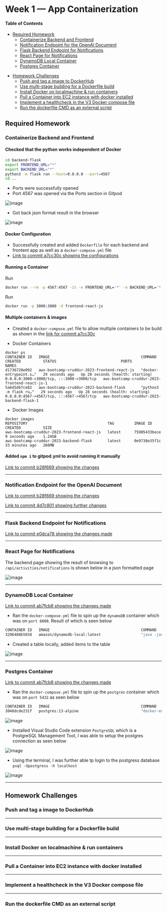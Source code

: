 # Week 1 — App Containerization

#### Table of Contents

+ [Required Homework](#required-homework)
  - [Containerize Backend and Frontend](#containerize-backend-and-frontend)
  - [Notification Endpoint for the OpenAI Document](#notification-endpoint-for-the-openai-document)
  - [Flask Backend Endpoint for Notifications](#flask-backend-endpoint-for-notifications)
  - [React Page for Notifications](#react-page-for-notifications)
  - [DynamoDB Local Container](#dynamodb-local-container)
  - [Postgres Container](#postgres-container)
      
* [Homework Challenges](#homework-challenges)
  - [Push and tag a image to DockerHub](#push-and-tag-a-image-to-dockerhub)
  - [Use multi-stage building for a Dockerfile build](#use-multi-stage-building-for-a-dockerfile-build)
  - [Install Docker on localmachine & run containers](#install-docker-on-localmachine--run-containers)
  - [Pull a Container into EC2 instance with docker installed](#pull-a-container-into-ec2-instance-with-docker-installed)
  - [Implement a healthcheck in the V3 Docker compose file](#implement-a-healthcheck-in-the-v3-docker-compose-file)
  - [Run the dockerfile CMD as an external script]()


## Required Homework

### Containerize Backend and Frontend

#### Checked that the python works independent of Docker

```sh
cd backend-flask
export FRONTEND_URL="*"
export BACKEND_URL="*"
python3 -m flask run --host=0.0.0.0 --port=4567
cd ..
```
- Ports were successfully opened
- Port 4567 was opened via the Ports section in Gitpod

![image](https://user-images.githubusercontent.com/37842433/221377301-dfd32abb-815f-48ba-9e83-883954d28ed4.png)

- Got back json format result in the browser

![image](https://user-images.githubusercontent.com/37842433/221377331-5ecb2ba1-6ef9-47e9-b1b6-fe9302f152f3.png)



#### Docker Configuration

- Successfully created and added `Dockerfile` for each backend and frontent app as well as a `docker-compose.yml` file
- [Link to commit a7cc30c showing the configurations](https://github.com/morpheus04/aws-bootcamp-cruddur-2023/commit/a7cc30c9d6ba894936bb74693756dba37864258d?diff=split)


#### Running a Container

Run 
```sh
docker run --rm -p 4567:4567 -it -e FRONTEND_URL='*' -e BACKEND_URL='*' backend-flask
```

Run 
```sh
docker run -p 3000:3000 -d frontend-react-js
```

#### Multiple containers & images

- Created a `docker-compose.yml` file to allow multiple containers to be build as shown in the [link for commit a7cc30c](https://github.com/morpheus04/aws-bootcamp-cruddur-2023/commit/a7cc30c9d6ba894936bb74693756dba37864258d?diff=split)

- Docker Containers
```
docker ps
CONTAINER ID   IMAGE                                         COMMAND                  CREATED          STATUS                             PORTS                                       NAMES
d1736720e092   aws-bootcamp-cruddur-2023-frontend-react-js   "docker-entrypoint.s…"   29 seconds ago   Up 28 seconds (health: starting)   0.0.0.0:3000->3000/tcp, :::3000->3000/tcp   aws-bootcamp-cruddur-2023-frontend-react-js-1
5a645db7ce82   aws-bootcamp-cruddur-2023-backend-flask       "python3 -m flask ru…"   29 seconds ago   Up 28 seconds (health: starting)   0.0.0.0:4567->4567/tcp, :::4567->4567/tcp   aws-bootcamp-cruddur-2023-backend-flask-1
```

- Docker Images
```
docker images
REPOSITORY                                    TAG         IMAGE ID       CREATED          SIZE
aws-bootcamp-cruddur-2023-frontend-react-js   latest      75905433bece   9 seconds ago    1.24GB
aws-bootcamp-cruddur-2023-backend-flask       latest      0e9738e35f1c   33 minutes ago   266MB
```

#### Added `npm i` to gitpod.yml to avoid running it manually
[Link to commit b28f669 showing the changes](https://github.com/morpheus04/aws-bootcamp-cruddur-2023/commit/b28f6692175d3dbbb6bd8f058cee1310ff27b9c4?diff=split)

---

### Notification Endpoint for the OpenAI Document
[Link to commit b28f669 showing the changes](https://github.com/morpheus04/aws-bootcamp-cruddur-2023/commit/b28f6692175d3dbbb6bd8f058cee1310ff27b9c4?diff=split2)


[Link to commit 4d7c801 showing further changes](https://github.com/morpheus04/aws-bootcamp-cruddur-2023/commit/4d7c8016b869331f7243b1642a59f577e8177551?diff=split)

---

### Flask Backend Endpoint for Notifications
[Link to commit e0dca78 showing the changes made](https://github.com/morpheus04/aws-bootcamp-cruddur-2023/commit/e0dca78d60a2b78f538c7a1958251c8e51de7369?diff=split)

---

### React Page for Notifications

The backend page showing the result of browsing to `/api/activities/notifications` is shown below in a json formatted page

![image](https://user-images.githubusercontent.com/37842433/221383978-6a9ebd78-f41b-4187-abaa-97baac55f4bd.png)

---

### DynamoDB Local Container

[Link to commit ab7fcb8 showing the changes made](https://github.com/morpheus04/aws-bootcamp-cruddur-2023/commit/ab7fcb89084a508aaac3cb375d0f50e02a89ee61?diff=split)

- Ran the `docker-compose.yml` file to spin up the `dynamoDB` container which was on `port 8000`. Result of which is seen below

```sh
CONTAINER ID   IMAGE                                         COMMAND                  CREATED          STATUS                             PORTS                                       NAMES
3296488b5658   amazon/dynamodb-local:latest                  "java -jar DynamoDBL…"   29 seconds ago   Up 29 seconds                      0.0.0.0:8000->8000/tcp, :::8000->8000/tcp   dynamodb-local
```


- Created a table locally, added items to the table

![image](https://user-images.githubusercontent.com/37842433/221384321-c584041b-bd5b-4691-9293-fc26eeb03d76.png)



---

### Postgres Container

[Link to commit ab7fcb8 showing the changes made](https://github.com/morpheus04/aws-bootcamp-cruddur-2023/commit/ab7fcb89084a508aaac3cb375d0f50e02a89ee61?diff=split)

- Ran the `docker-compose.yml` file to spin up the `postgres` container which was on `port 5432` as seen below

```sh
CONTAINER ID   IMAGE                                         COMMAND                  CREATED          STATUS                             PORTS                                       NAMES
3048dcde231f   postgres:13-alpine                            "docker-entrypoint.s…"   29 seconds ago   Up 29 seconds                      0.0.0.0:5432->5432/tcp, :::5432->5432/tcp   aws-bootcamp-cruddur-2023-db-1
```


![image](https://user-images.githubusercontent.com/37842433/221384504-4f5c6bfe-51a6-4122-8ab8-eb198596a2f8.png)


- Installed Visual Studio Code extension `PostgreSQL` which is a PostgreSQL Management Tool, I was able to setup the postgres connection as seen below

![image](https://user-images.githubusercontent.com/37842433/221384580-c89ae658-a2c7-4a6f-912d-740e92b9b41c.png)

- Using the terminal, I was further able tp login to the postgress database
`psql -Upostgress -h localhost`

![image](https://user-images.githubusercontent.com/37842433/221384645-01277b27-a0e9-4751-8a5e-8da2c7ec9ff8.png)


***



## Homework Challenges

### Push and tag a image to DockerHub

---

### Use multi-stage building for a Dockerfile build

---

### Install Docker on localmachine & run containers

---

### Pull a Container into EC2 instance with docker installed

---

### Implement a healthcheck in the V3 Docker compose file

---

### Run the dockerfile CMD as an external script
